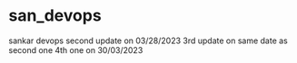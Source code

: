 # san_devops
sankar devops
second update on 03/28/2023
3rd update on same date as second one
4th one on 30/03/2023

